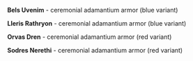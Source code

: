 **Bels Uvenim** - ceremonial adamantium armor (blue variant)

**Lleris Rathryon** - ceremonial adamantium armor (blue variant)

**Orvas Dren** - ceremonial adamantium armor (red variant)

**Sodres Nerethi** - ceremonial adamantium armor (red variant)
